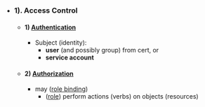 

- ### 1). Access Control
    - #### 1) [Authentication](./authentication/authentication.md)
        - Subject (identity):
            - **user** (and possibly group) from cert, or
            - **service account** 
    - #### 2) [Authorization](./authorization/authorization.md)
        - may ([role binding](./authorization/role_binding.md))
            - ([role](./authorization/role.md)) perform actions (verbs) on objects (resources)







    
